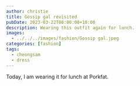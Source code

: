 ```yaml
---
author: christie
title: Gossip gal revisited
pubDate: 2023-03-22T08:00:00+10:00
description: Wearing this outfit again for lunch.
images:
  - ../../../images/fashion/Gossip gal.jpeg
categories: [fashion]
tags:
  - cheongsam
  - dress
---
```


Today, I am wearing it for lunch at Porkfat.
